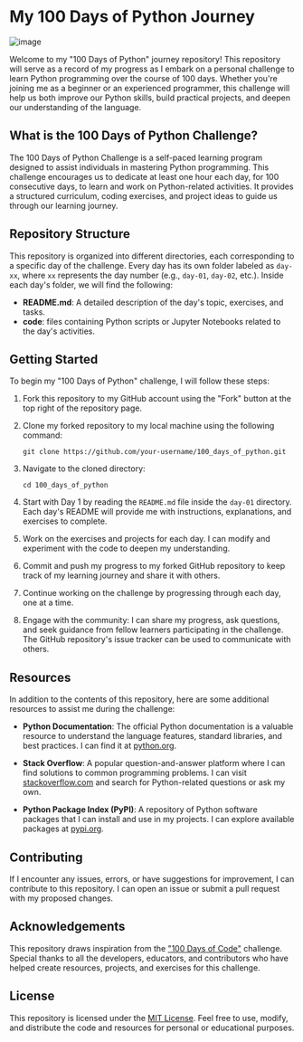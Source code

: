 # My 100 Days of Python Journey

![image](https://github.com/Omartalat/100_days_of_python/assets/58723530/51a1e3d1-0314-46f0-8313-24fe953a061b)

Welcome to my "100 Days of Python" journey repository! This repository will serve as a record of my progress as I embark on a personal challenge to learn Python programming over the course of 100 days. Whether you're joining me as a beginner or an experienced programmer, this challenge will help us both improve our Python skills, build practical projects, and deepen our understanding of the language.

## What is the 100 Days of Python Challenge?

The 100 Days of Python Challenge is a self-paced learning program designed to assist individuals in mastering Python programming. This challenge encourages us to dedicate at least one hour each day, for 100 consecutive days, to learn and work on Python-related activities. It provides a structured curriculum, coding exercises, and project ideas to guide us through our learning journey.

## Repository Structure

This repository is organized into different directories, each corresponding to a specific day of the challenge. Every day has its own folder labeled as `day-xx`, where `xx` represents the day number (e.g., `day-01`, `day-02`, etc.). Inside each day's folder, we will find the following:

- **README.md**: A detailed description of the day's topic, exercises, and tasks.
- **code**: files containing Python scripts or Jupyter Notebooks related to the day's activities.

## Getting Started

To begin my "100 Days of Python" challenge, I will follow these steps:

1. Fork this repository to my GitHub account using the "Fork" button at the top right of the repository page.

2. Clone my forked repository to my local machine using the following command:

   ```
   git clone https://github.com/your-username/100_days_of_python.git
   ```

3. Navigate to the cloned directory:

   ```
   cd 100_days_of_python
   ```

4. Start with Day 1 by reading the `README.md` file inside the `day-01` directory. Each day's README will provide me with instructions, explanations, and exercises to complete.

5. Work on the exercises and projects for each day. I can modify and experiment with the code to deepen my understanding.

6. Commit and push my progress to my forked GitHub repository to keep track of my learning journey and share it with others.

7. Continue working on the challenge by progressing through each day, one at a time.

8. Engage with the community: I can share my progress, ask questions, and seek guidance from fellow learners participating in the challenge. The GitHub repository's issue tracker can be used to communicate with others.

## Resources

In addition to the contents of this repository, here are some additional resources to assist me during the challenge:

- **Python Documentation**: The official Python documentation is a valuable resource to understand the language features, standard libraries, and best practices. I can find it at [python.org](https://www.python.org/doc/).

- **Stack Overflow**: A popular question-and-answer platform where I can find solutions to common programming problems. I can visit [stackoverflow.com](https://stackoverflow.com/) and search for Python-related questions or ask my own.

- **Python Package Index (PyPI)**: A repository of Python software packages that I can install and use in my projects. I can explore available packages at [pypi.org](https://pypi.org/).

## Contributing

If I encounter any issues, errors, or have suggestions for improvement, I can contribute to this repository. I can open an issue or submit a pull request with my proposed changes.

## Acknowledgements

This repository draws inspiration from the ["100 Days of Code"](https://www.100daysofcode.com/) challenge. Special thanks to all the developers, educators, and contributors who have helped create resources, projects, and exercises for this challenge.

## License

This repository is licensed under the [MIT License](LICENSE). Feel free to use, modify, and distribute the code and resources for personal or educational purposes.
